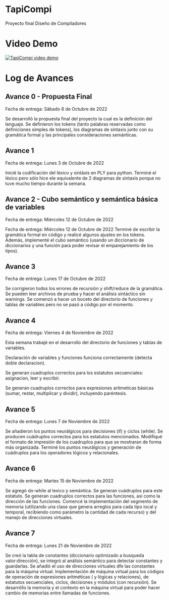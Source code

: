 # TapiCompi
 Proyecto final Diseño de Compiladores
 
 # Video Demo
 [![TapiCompi video demo ](https://img.youtube.com/vi/iSO22cvj0_Q/0.jpg)](https://www.youtube.com/watch?v=iSO22cvj0_Q )
 
 # Log de Avances

## Avance 0 - Propuesta  Final
Fecha de entrega: Sábado 8 de Octubre de 2022

Se desarrolló la propuesta final del proyecto la cual es la definición del lenguaje. Se definieron los tokens (tanto palabras reservadas como definiciones simples de tokens), los diagramas de sintaxis junto con su gramática formal y las principales consideraciones semánticas.

## Avance 1
Fecha de entrega: Lunes 3 de Octubre de 2022

Inicié la codificación del léxico y sintáxis en PLY para python. Terminé el léxico pero sólo hice ele equivalente de 2 diagramas de sintaxis porque no tuve mucho tiempo durante la semana.

## Avance 2 - Cubo semántico y semántica básica de variables
Fecha de entrega: Miércoles 12 de Octubre de 2022

Fecha de entrega: Miércoles 12 de Octubre de 2022
Terminé de escribir la gramática formal en código y realicé algunos ajustes en los tokens. Además, implementé el cubo semántico (usando un diccionario de diccionarios y una función para poder revisar el emparejamiento de los tipos).

## Avance 3
Fecha de entrega: Lunes 17 de Octubre de 2022

Se corrigieron todos los errores de recursión y shift/reduce de la gramática. Se pueden leer archivos de prueba y hacer el análisis sintáctico sin warnings.
Se comenzó a hacer un boceto del directorio de funciones y tablas de variables pero no se pasó a código por el momento.


## Avance 4
Fecha de entrega: Viernes 4 de Noviembre de 2022

Esta semana trabajé en el desarrollo del directorio de funciones y tablas de variables. 

Declaración de variables y funciones funciona correctamente (detecta doble declaracion).

Se generan cuadruplos correctos para los estatutos secuenciales: asignacion, leer y escribir.

Se generan cuadruplos correctos para expresiones aritmeticas básicas (sumar, restar, multiplicar y dividir), incluyendo paréntesis.

## Avance 5
Fecha de entrega: Lunes 7 de Noviembre de 2022

Se añadieron los puntos neurálgicos para decisiones (if) y ciclos (while). Se producen cuádruplos correctos para los estatutos mencionados. 
Modifiqué el formato de impresión de los cuadruplos para que se mostraran de forma más organizada.
Terminé los puntos neurálgicos y generación de cuádruplos para los operadores lógicos y relacionales.


## Avance 6
Fecha de entrega: Martes 15 de Noviembre de 2022

Se agregó do-while al lexico y semántica. Se generan cuádruplos para este estatuto.
Se generan cuadruplos correctos para las funciones, así como la dirección de las funciones.
Comencé la implementación del segmento de memoria (utilizando una clase que genera arreglos para cada tipo local y temporal, recibiendo como parámetro la cantidad de cada recurso) y del manejo de direcciones virtuales.

## Avance 7
Fecha de entrega: Lunes 21 de Noviembre de 2022

Se creó la tabla de constantes (diccionario optimizado a busqueda valor:dirección), se integró al análisis semántico para detectar constantes y guardarlas. Se añadió el uso de direcciones virtuales dfe las constantes para la máquina virtual. Implementación de máquina virtual para los códigos de operación de expresiones aritméticas ( y lógicas y relaciones), de estatutos secuenciales, ciclos, decisiones y módulos (con recursión). Se desarróllo la memoria y el contexto en la máquina virtual para poder hacer cambio de memorias entre llamadas de funciones.
